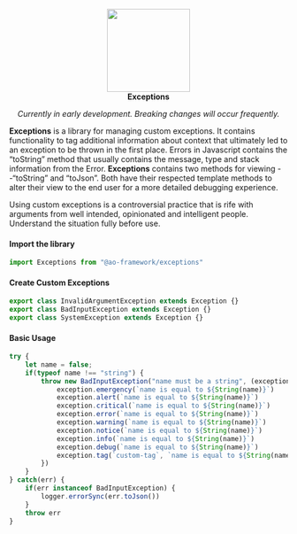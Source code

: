 <p align="center">
<img width="150" src="https://ao-framework.github.io/website/ao.logo.svg"><br>
<b>Exceptions</b>
</p>
<p align="center"><em>Currently in early development. Breaking changes will occur frequently.</em></p>

**Exceptions** is a library for managing custom exceptions. It contains functionality to tag additional information about context that ultimately led to an exception to be thrown in the first place. Errors in Javascript contains the “toString” method that usually contains the message, type and stack information from the Error. **Exceptions** contains two methods for viewing --“toString” and “toJson”. Both have their respected template methods to alter their view to the end user for a more detailed debugging experience.

Using custom exceptions is a controversial practice that is rife with arguments from well intended, opinionated and intelligent people. Understand the situation fully before use.


#### Import the library
```ts
import Exceptions from "@ao-framework/exceptions"
```

#### Create Custom Exceptions
```ts
export class InvalidArgumentException extends Exception {}
export class BadInputException extends Exception {}
export class SystemException extends Exception {}
```
#### Basic Usage
```ts
try {
    let name = false;
    if(typeof name !== "string") {
        throw new BadInputException("name must be a string", (exception) => {
            exception.emergency(`name is equal to ${String(name)}`)
            exception.alert(`name is equal to ${String(name)}`)
            exception.critical(`name is equal to ${String(name)}`)
            exception.error(`name is equal to ${String(name)}`)
            exception.warning(`name is equal to ${String(name)}`)
            exception.notice(`name is equal to ${String(name)}`)
            exception.info(`name is equal to ${String(name)}`)
            exception.debug(`name is equal to ${String(name)}`)
            exception.tag(`custom-tag`, `name is equal to ${String(name)}`)
        })
    }
} catch(err) {
    if(err instanceof BadInputException) {
        logger.errorSync(err.toJson())
    }
    throw err
}

```
